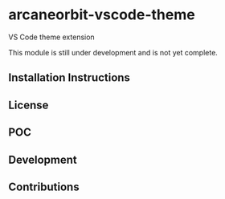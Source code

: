 
# arcaneorbit-vscode-theme

VS Code theme extension

This module is still under development and is not yet complete.


## Installation Instructions

## License

## POC

## Development

## Contributions

